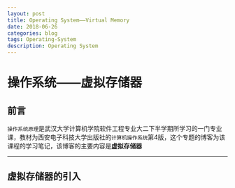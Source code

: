 ```yaml
---
layout: post
title: Operating System——Virtual Memory
date: 2018-06-26
categories: blog
tags: Operating-System
description: Operating System
---
```


# 操作系统——虚拟存储器

## 前言

`操作系统原理`是武汉大学计算机学院软件工程专业大二下半学期所学习的一门专业课，教材为西安电子科技大学出版社的`计算机操作系统`第4版，这个专题的博客为该课程的学习笔记，该博客的主要内容是**虚拟存储器**

---
## 虚拟存储器的引入
